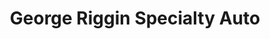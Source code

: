 ---
title: "George Riggin Specialty Auto"
url: /harmony/george-riggin-specialty-auto/
shop: Autohaus
---